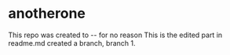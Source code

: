 # anotherone
This repo was created to -- for no reason
This is the edited part in readme.md 
created a branch, branch 1.
